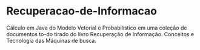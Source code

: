 # Recuperacao-de-Informacao
Cálculo em Java do Modelo Vetorial e Probabilístico em uma coleção de documentos to-do tirado do livro Recuperação de Informação. Conceitos e Tecnologia das Máquinas de busca.
